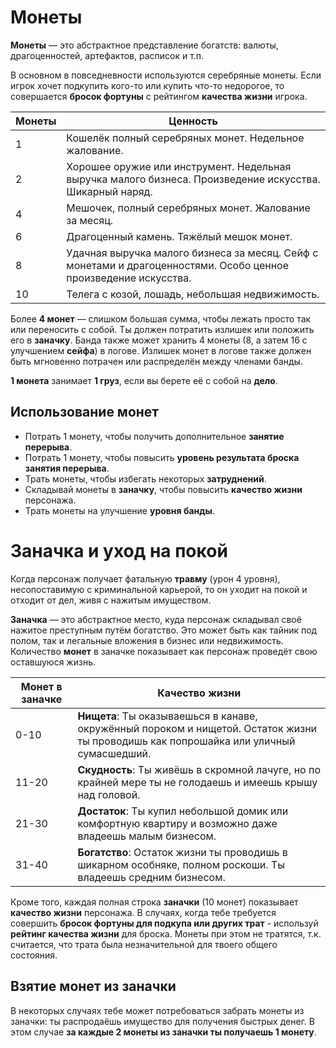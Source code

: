 # Монеты

**Монеты** — это абстрактное представление богатств: валюты, драгоценностей, артефактов, расписок и т.п.

В основном в повседневности используются серебряные монеты. Если игрок хочет подкупить кого-то или купить что-то недорогое, то совершается **бросок фортуны** с рейтингом **качества жизни** игрока.

Монеты  |  Ценность
--|--
1  | Кошелёк полный серебряных монет. Недельное жалование.
2  | Хорошее оружие или инструмент. Недельная выручка малого бизнеса. Произведение искусства. Шикарный наряд.
4  | Мешочек, полный серебряных монет. Жалование за месяц.
6  | Драгоценный камень. Тяжёлый мешок монет.
8  | Удачная выручка малого бизнеса за месяц. Сейф с монетами и драгоценностями. Особо ценное произведение искусства.  
10  | Телега с козой, лошадь, небольшая недвижимость.  

Более **4 монет** — слишком большая сумма, чтобы лежать просто так или переносить с собой. Ты должен потратить излишек или положить его в **заначку**. Банда также может хранить 4 монеты (8, а затем 16 с улучшением **сейфа**) в логове. Излишек монет в логове также должен быть мгновенно потрачен или распределён между членами банды.

**1 монета** занимает **1 груз**, если вы берете её с собой на **дело**.

## Использование монет

- Потрать 1 монету, чтобы получить дополнительное **занятие перерыва**.																				
- Потрать 1 монету, чтобы повысить **уровень результата броска занятия перерыва**.																				
- Трать монеты, чтобы избегать некоторых **затруднений**.																				
- Складывай монеты в **заначку**, чтобы повысить **качество жизни** персонажа.																				
- Трать монеты на улучшение **уровня банды**.							

# Заначка и уход на покой

Когда персонаж получает фатальную **травму** (урон 4 уровня), несопоставимую с криминальной карьерой, то он уходит на покой и отходит от дел, живя с нажитым имуществом.

**Заначка** — это абстрактное место, куда персонаж складывал своё нажитое преступным путём богатство. Это может быть как тайник под полом, так и легальные вложения в бизнес или недвижимость. Количество **монет** в заначке показывает как персонаж проведёт свою оставшуюся жизнь.

Монет в заначке  |  Качество жизни
--|--
0-10  | **Нищета**: Ты оказываешься в канаве, окружённый пороком и нищетой. Остаток жизни ты проводишь как попрошайка или уличный сумасшедший.
11-20  | **Скудность**: Ты живёшь в скромной лачуге, но по крайней мере ты не голодаешь и имеешь крышу над головой.
21-30  | **Достаток**: Ты купил небольшой домик или комфортную квартиру и возможно даже владеешь малым бизнесом.
31-40  | **Богатство**: Остаток жизни ты проводишь в шикарном особняке, полном роскоши. Ты владеешь средним бизнесом.

Кроме того, каждая полная строка **заначки** (10 монет) показывает **качество жизни** персонажа. В случаях, когда тебе требуется совершить **бросок фортуны для подкупа или других трат** - используй **рейтинг качества жизни** для броска. Монеты при этом не тратятся, т.к. считается, что трата была незначительной для твоего общего состояния.

## Взятие монет из заначки

В некоторых случаях тебе может потребоваться забрать монеты из заначки: ты распродаёшь имущество для получения быстрых денег. В этом случае **за каждые 2 монеты из заначки ты получаешь 1 монету**.
